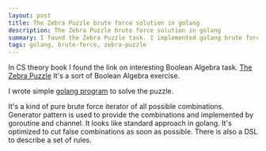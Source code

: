 ```yaml
---
layout: post
title: The Zebra Puzzle brute force solution in golang
description: The Zebra Puzzle brute force solution in golang
summary: I found the Zebra Puzzle task. I implemented golang brute force program instead of truth table approach.
tags: golang, brute-force, zebra-puzzle
---
```


In CS theory book I found the link on interesting Boolean Algebra task.
[The Zebra Puzzle](https://code.energy/solving-zebra-puzzle/)
It's a sort of Boolean Algebra exercise.

I wrote simple [golang program](https://gist.github.com/alex-alekseichuk/8baa02973787db972c35cd8777ac6e3d?ts=4) to solve the puzzle.

It's a kind of pure brute force iterator of all possible combinations.
Generator pattern is used to provide the combinations and implemented by goroutine and channel. It looks like standard approach in golang.
It's optimized to cut false combinations as soon as possible.
There is also a DSL to describe a set of rules.